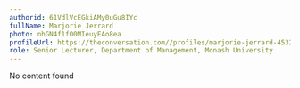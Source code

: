```yaml
---
authorid: 61VdlVcEGkiAMy0uGu8IYc
fullName: Marjorie Jerrard
photo: nhGN4f1fO0MIeuyEAo8ea
profileUrl: https://theconversation.com//profiles/marjorie-jerrard-453228
role: Senior Lecturer, Department of Management, Monash University
---
```

No content found